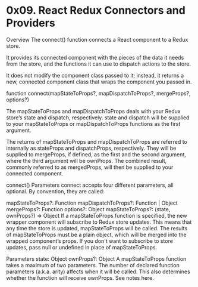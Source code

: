 # 0x09. React Redux Connectors and Providers
Overview
The connect() function connects a React component to a Redux store.

It provides its connected component with the pieces of the data it needs from the store, and the functions it can use to dispatch actions to the store.

It does not modify the component class passed to it; instead, it returns a new, connected component class that wraps the component you passed in.

function connect(mapStateToProps?, mapDispatchToProps?, mergeProps?, options?)

The mapStateToProps and mapDispatchToProps deals with your Redux store’s state and dispatch, respectively. state and dispatch will be supplied to your mapStateToProps or mapDispatchToProps functions as the first argument.

The returns of mapStateToProps and mapDispatchToProps are referred to internally as stateProps and dispatchProps, respectively. They will be supplied to mergeProps, if defined, as the first and the second argument, where the third argument will be ownProps. The combined result, commonly referred to as mergedProps, will then be supplied to your connected component.

connect() Parameters
connect accepts four different parameters, all optional. By convention, they are called:

mapStateToProps?: Function
mapDispatchToProps?: Function | Object
mergeProps?: Function
options?: Object
mapStateToProps?: (state, ownProps?) => Object
If a mapStateToProps function is specified, the new wrapper component will subscribe to Redux store updates. This means that any time the store is updated, mapStateToProps will be called. The results of mapStateToProps must be a plain object, which will be merged into the wrapped component’s props. If you don't want to subscribe to store updates, pass null or undefined in place of mapStateToProps.

Parameters
state: Object
ownProps?: Object
A mapStateToProps function takes a maximum of two parameters. The number of declared function parameters (a.k.a. arity) affects when it will be called. This also determines whether the function will receive ownProps. See notes here.
